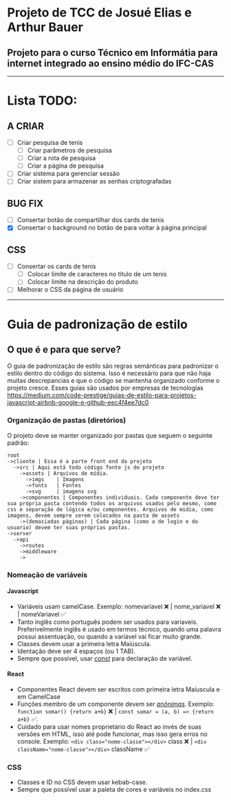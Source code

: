 # Projeto de TCC de Josué Elias e Arthur Bauer 

## Projeto para o curso Técnico em Informátia para internet integrado ao ensino médio do IFC-CAS

---

# Lista TODO:

## A CRIAR
- [ ] Criar pesquisa de tenis
  - [ ] Criar parâmetros de pesquisa
  - [ ] Criar a rota de pesquisa
  - [ ]  Criar a página de pesquisa
- [ ] Criar sistema para gerenciar sessão 
- [ ] Criar sistem para armazenar as senhas criptografadas 

## BUG FIX
- [ ] Consertar botão de compartilhar dos cards de tenis
- [x] Consertar o background no botão de para voltar à página principal 

## CSS
- [ ] Consertar os cards de tenis
  - [ ] Colocar limite de caracteres no titulo de um tenis
  - [ ] Colocar limite na descrição do produto
- [ ] Melhorar o CSS da página de usuário 

---

# Guia de padronização de estilo

## O que é e para que serve?
O guia de padronização de estilo são regras semânticas para padronizar o estilo dentro do código do sistema. Isso é necessário para que não haja muitas descrepancias e que o código se mantenha organizado conforme o projeto cresce. Esses guias são usados por empresas de tecnologias <https://medium.com/code-prestige/guias-de-estilo-para-projetos-javascript-airbnb-google-e-github-eec4f4ee7dc0>

### Organização de pastas (diretórios)

O projeto deve se manter organizado por pastas que seguem o seguinte padrão:

```
root
->cliente | Essa é a parte front end do projeto
  ->src | Aqui está todo código fonte js do projeto
    ->assets | Arquivos de mídia.
      ->imgs    | Imagens
      ->fonts   | Fontes
      ->svg     | imagens svg
    ->componentes | Componentes individuais. Cada componente deve ter sua própria pasta contendo todos os arquivos usados pelo mesmo, como css e separação de lógica e/ou componentes. Arquivos de midia, como imagens, devem sempre serem colocados na pasta de assets
    ->(demasiadas páginas) | Cada página (como a de login e do usuario) devem ter suas próprias pastas.
->server
  ->api 
    ->routes
    ->middleware
    -> 

```

### Nomeação de variáveis

#### **Javascript**

- Variáveis usam camelCase. Exemplo: nomevariavel ❌ | nome_variavel ❌ | nomeVariavel ✅
- Tanto inglês como português podem ser usados para variaveis. Preferivelmente inglês é usado em termos técnico, quando uma palavra possui assentuação, ou quando a variável vai ficar muito grande.
- Classes devem usar a primeira letra Maiúscula.
- Identação deve ser 4 espaços (ou 1 TAB).
- Sempre que possível, usar [*const*](https://www.freecodecamp.org/portuguese/news/var-let-e-const-qual-e-a-diferenca/) para declaração de variável.

#### **React**
- Componentes React devem ser escritos com primeira letra Maíuscula e em CamelCase
- Funções membro de um componente devem ser [*anônimas*](https://pt.stackoverflow.com/questions/9936/como-funcionam-fun%C3%A7%C3%B5es-an%C3%B4nimas). Exemplo: ```function somar() {return a+b}``` ❌ | ```const somar = (a, b) => {return a+b}``` ✅. 
- Cuidado para usar nomes proprietário do React ao invés de suas versões em HTML, isso até pode funcionar, mas isso gera erros no console. Exemplo: ```<div class="nome-classe"></div>``` class ❌ | ```<div className="nome-classe"></div>``` className ✅

### **CSS**
- Classes e ID no CSS devem usar kebab-case.
- Sempre que possível usar a paleta de cores e variáveis no index.css
